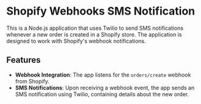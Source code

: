 # Shopify Webhooks SMS Notification

This is a Node.js application that uses Twilio to send SMS notifications whenever a new order is created in a Shopify store. The application is designed to work with Shopify's webhook notifications.

## Features

- **Webhook Integration**: The app listens for the `orders/create` webhook from Shopify.
- **SMS Notifications**: Upon receiving a webhook event, the app sends an SMS notification using Twilio, containing details about the new order.

